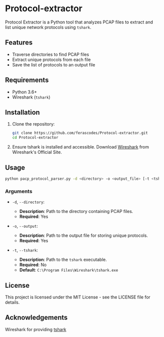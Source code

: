 # Protocol-extractor

Protocol Extractor is a Python tool that analyzes PCAP files to extract and list unique network protocols using `tshark`.

## Features

- Traverse directories to find PCAP files
- Extract unique protocols from each file
- Save the list of protocols to an output file

## Requirements

- Python 3.6+
- Wireshark (`tshark`) 

## Installation

1. Clone the repository:
   ```sh
   git clone https://github.com/ferascodes/Protocol-extractor.git
   cd Protocol-extractor

   ```

2. Ensure tshark is installed and accessible. Download [Wireshark](https://www.wireshark.org/) from Wireshark's Official Site.

## Usage 

```sh
python pacp_protocol_parser.py -d <directory> -o <output_file> [-t <tshark_path>]
```

### Arguments

- `-d`, `--directory`: 
  - **Description**: Path to the directory containing PCAP files.
  - **Required**: Yes

- `-o`, `--output`: 
  - **Description**: Path to the output file for storing unique protocols.
  - **Required**: Yes

- `-t`, `--tshark`: 
  - **Description**: Path to the `tshark` executable.
  - **Required**: No
  - **Default**: `C:\Program Files\Wireshark\tshark.exe`

## License
This project is licensed under the MIT License - see the LICENSE file for details.

## Acknowledgements
Wireshark for providing [tshark](https://www.wireshark.org/) 
    
